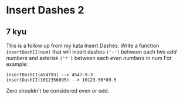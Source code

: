 # Insert Dashes 2
## 7 kyu

This is a follow up from my kata Insert Dashes.
Write a function `insertDashII(num)` that will insert dashes `('-')` between each two *odd numbers* and asterisk `('*')` between each *even numbers* in num
For example:
```
insertDashII(454793) --> 4547-9-3
insertDashII(1012356895) --> 10123-56*89-5
```
Zero shouldn't be considered even or odd.


